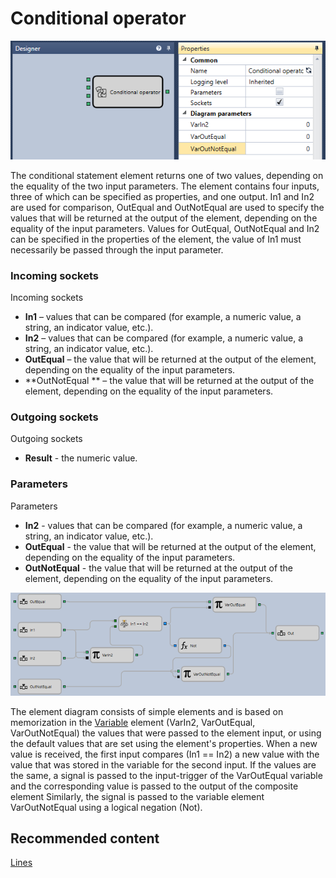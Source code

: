 # Conditional operator

![Designer The conditional operator 00](../images/Designer_conditional_operator_00.png)

The conditional statement element returns one of two values, depending on the equality of the two input parameters. The element contains four inputs, three of which can be specified as properties, and one output. In1 and In2 are used for comparison, OutEqual and OutNotEqual are used to specify the values that will be returned at the output of the element, depending on the equality of the input parameters. Values for OutEqual, OutNotEqual and In2 can be specified in the properties of the element, the value of In1 must necessarily be passed through the input parameter.

### Incoming sockets

Incoming sockets

- **In1** – values that can be compared (for example, a numeric value, a string, an indicator value, etc.).
- **In2** – values that can be compared (for example, a numeric value, a string, an indicator value, etc.).
- **OutEqual** – the value that will be returned at the output of the element, depending on the equality of the input parameters.
- **OutNotEqual ** – the value that will be returned at the output of the element, depending on the equality of the input parameters.

### Outgoing sockets

Outgoing sockets

- **Result** \- the numeric value.

### Parameters

Parameters

- **In2** \- values that can be compared (for example, a numeric value, a string, an indicator value, etc.).
- **OutEqual** \- the value that will be returned at the output of the element, depending on the equality of the input parameters.
- **OutNotEqual** \- the value that will be returned at the output of the element, depending on the equality of the input parameters.

![Designer The conditional operator 01](../images/Designer_conditional_operator_01.png)

The element diagram consists of simple elements and is based on memorization in the [Variable](Designer_Variable.md) element (VarIn2, VarOutEqual, VarOutNotEqual) the values that were passed to the element input, or using the default values that are set using the element's properties. When a new value is received, the first input compares (In1 \=\= In2) a new value with the value that was stored in the variable for the second input. If the values are the same, a signal is passed to the input\-trigger of the VarOutEqual variable and the corresponding value is passed to the output of the composite element Similarly, the signal is passed to the variable element VarOutNotEqual using a logical negation (Not).

## Recommended content

[Lines](Designer_Line.md)
